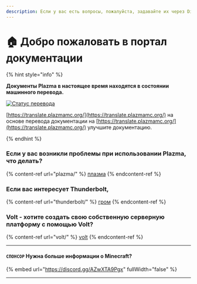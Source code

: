 ```yaml
---
description: Если у вас есть вопросы, пожалуйста, задавайте их через Discord или GitHub Issues.
---
```


# 🏠 Добро пожаловать в портал документации

{% hint style="info" %}

**Документы Plazma в настоящее время находятся в состоянии машинного перевода.**

[![Статус перевода](https://badge.plazmamc.org/internal/crowdin)](https://translate.plazmamc.org/)

[https://translate.plazmamc.org/](https://translate.plazmamc.org/) на основе перевода документации на [https://translate.plazmamc.org/](https://translate.plazmamc.org/) улучшите документацию.

{% endhint %}

### Если у вас возникли проблемы при использовании Plazma, что делать?

{% content-ref url="plazma/" %}
[плазма](plazma/)
{% endcontent-ref %}

### Если вас интересует Thunderbolt,

{% content-ref url="thunderbolt/" %}
[гром](thunderbolt/)
{% endcontent-ref %}

### Volt - хотите создать свою собственную серверную платформу с помощью Volt?

{% content-ref url="volt/" %}
[volt](volt/)
{% endcontent-ref %}

***

#### `СПОНСОР` Нужна больше информации о Minecraft? <a href="#etc-1" id="etc-1"></a>

{% embed url="https://discord.gg/AZwXTA9Pgx" fullWidth="false" %}

***
